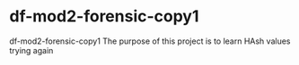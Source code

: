 # df-mod2-forensic-copy1
df-mod2-forensic-copy1
The purpose of this project is to learn HAsh values
trying again
